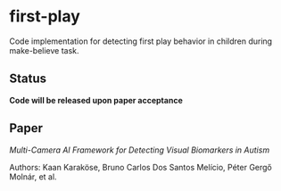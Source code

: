 # first-play
Code implementation for detecting first play behavior in children during make-believe task.

## Status
**Code will be released upon paper acceptance**

## Paper
*Multi-Camera AI Framework for Detecting Visual Biomarkers in Autism*

Authors: Kaan Karaköse, Bruno Carlos Dos Santos Melício, Péter Gergő Molnár, et al.

